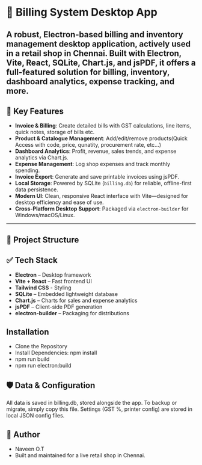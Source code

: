 # 🏪 Billing System Desktop App

A robust, Electron-based billing and inventory management desktop application, actively used in a retail shop in Chennai. Built with **Electron**, **Vite**, **React**, **SQLite**, **Chart.js**, and **jsPDF**, it offers a full-featured solution for billing, inventory, dashboard analytics, expense tracking, and more.
---
## 🚀 Key Features

- **Invoice & Billing**: Create detailed bills with GST calculations, line items, quick notes, storage of bills etc.
- **Product & Catalogue Management**: Add/edit/remove products(Quick Access with code, price, qunatity, procurement rate, etc...)  
- **Dashboard Analytics**: Profit, revenue, sales trends, and expense analytics via Chart.js.  
- **Expense Management**: Log shop expenses and track monthly spending.  
- **Invoice Export**: Generate and save printable invoices using jsPDF.  
- **Local Storage**: Powered by SQLite (`billing.db`) for reliable, offline-first data persistence.  
- **Modern UI**: Clean, responsive React interface with Vite—designed for desktop efficiency and ease of use.  
- **Cross-Platform Desktop Support**: Packaged via `electron-builder` for Windows/macOS/Linux.

---

## 📂 Project Structure

## ✅ Tech Stack

- **Electron** – Desktop framework  
- **Vite + React** – Fast frontend UI
- **Tailwind CSS** - Styling
- **SQLite** – Embedded lightweight database  
- **Chart.js** – Charts for sales and expense analytics  
- **jsPDF** – Client-side PDF generation  
- **electron-builder** – Packaging for distributions

## Installation
- Clone the Repository
- Install Dependencies: npm install
- npm run build 
- npm run electron:build

## 🛡️ Data & Configuration

All data is saved in billing.db, stored alongside the app.
To backup or migrate, simply copy this file.
Settings (GST %, printer config) are stored in local JSON config files.

## 👤 Author
- Naveen O.T
- Built and maintained for a live retail shop in Chennai.
